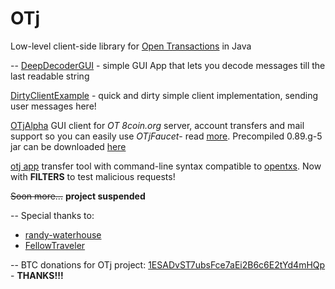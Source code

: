 OTj
========

Low-level client-side library for [Open Transactions](https://github.com/FellowTraveler/Open-Transactions) in Java

--
[DeepDecoderGUI](/src/main/java/com/kactech/otj/tools/gui/DeepDecoderGUI.java) - simple GUI App that lets you decode messages till the last readable string

[DirtyClientExample](/src/main/java/com/kactech/otj/examples/DirtyClientExample.java) - quick and dirty simple client implementation, sending user messages here!

[OTjAlpha](/src/main/java/com/kactech/otj/examples/gui/OTjAlpha.java) GUI client for *OT 8coin.org* server, account transfers and mail support so you can easily use *OTjFaucet*- read [more](OTjAlpha.md). Precompiled 0.89.g-5 jar can be downloaded [here](https://dl.dropboxusercontent.com/u/24177759/my_apps/OTj-app-0.89.g-5.jar)

[otj app](otj.md) transfer tool with command-line syntax compatible to [opentxs](https://github.com/FellowTraveler/Open-Transactions/wiki/opentxs). Now with **FILTERS** to test malicious requests!

~~Soon more...~~ **project suspended**

--
Special thanks to:
 * [randy-waterhouse](https://github.com/randy-waterhouse)
 * [FellowTraveler](https://github.com/FellowTraveler)

--
BTC donations for OTj project: [1ESADvST7ubsFce7aEi2B6c6E2tYd4mHQp](https://blockchain.info/address/1ESADvST7ubsFce7aEi2B6c6E2tYd4mHQp) - **THANKS!!!**

